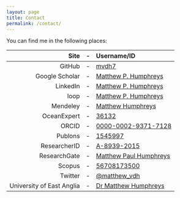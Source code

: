 ```yaml
---
layout: page
title: Contact
permalink: /contact/
---
```


You can find me in the following places:

| Site | - | Username/ID
|-:|:-:|:-
| GitHub | - | [mvdh7](https://github.com/mvdh7)
| Google Scholar | - | [Matthew P. Humphreys](https://scholar.google.co.uk/citations?user=FAuQyqMAAAAJ)
| LinkedIn | - | [Matthew P. Humphreys](https://www.linkedin.com/in/matthew-p-humphreys-4745833a/)
| loop | - | [Matthew P. Humphreys](https://loop.frontiersin.org/people/391608/overview)
| Mendeley | - | [Matthew Humphreys](https://www.mendeley.com/profiles/matthew-humphreys2/)
| OceanExpert | - | [36132](https://www.oceanexpert.net/expert/matthew.humphreys)
| ORCID | - |  [0000-0002-9371-7128](http://orcid.org/0000-0002-9371-7128)
| Publons | - | [1545997](https://publons.com/a/1545997/)
| ResearcherID | - | [A-8939-2015](http://www.researcherid.com/rid/A-8939-2015)
| ResearchGate | - | [Matthew Paul Humphreys](https://www.researchgate.net/profile/Matthew_Humphreys)
| Scopus | - | [56708173500](https://www.scopus.com/authid/detail.uri?authorId=56708173500)
| Twitter | - | [@matthew_vdh](http://twitter.com/matthew_vdh)
| University of East Anglia | - | [Dr Matthew Humphreys](https://people.uea.ac.uk/en/persons/matthew-humphreys)
